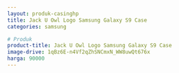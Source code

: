 ```yaml
---
layout: produk-casinghp
title: Jack U Owl Logo Samsung Galaxy S9 Case
categories: samsung

# Produk
product-title: Jack U Owl Logo Samsung Galaxy S9 Case
image-drive: 1qBz6E-n4Vf2qZhSNCmxN_WW8uwQt676x
harga: 90000
---
```

